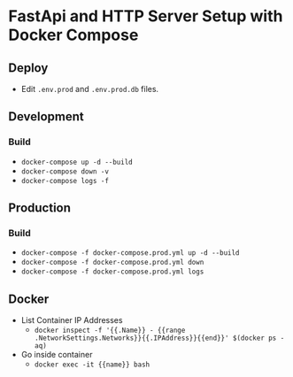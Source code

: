 # FastApi and HTTP Server Setup with Docker Compose

## Deploy

- Edit `.env.prod` and `.env.prod.db` files.

## Development

### Build

- ``docker-compose up -d --build``
- ``docker-compose down -v``
- ``docker-compose logs -f``


## Production

### Build

- ``docker-compose -f docker-compose.prod.yml up -d --build``
- ``docker-compose -f docker-compose.prod.yml down``
- ``docker-compose -f docker-compose.prod.yml logs``

## Docker

- List Container IP Addresses
  - ``docker inspect -f '{{.Name}} - {{range .NetworkSettings.Networks}}{{.IPAddress}}{{end}}' $(docker ps -aq)``
- Go inside container
  - ``docker exec -it {{name}} bash``

